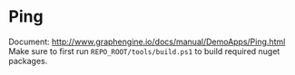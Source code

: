 # Ping

Document: http://www.graphengine.io/docs/manual/DemoApps/Ping.html
Make sure to first run `REPO_ROOT/tools/build.ps1` to build required nuget packages.
